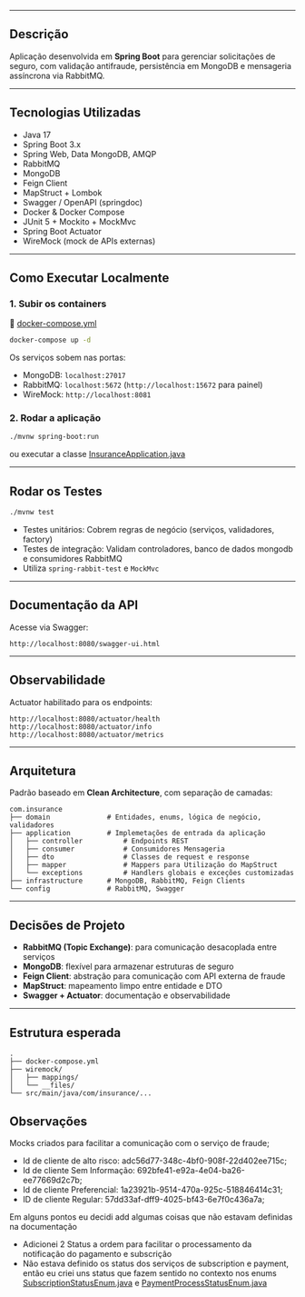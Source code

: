 
---

## Descrição

Aplicação desenvolvida em **Spring Boot** para gerenciar solicitações de seguro, com validação antifraude, persistência em MongoDB e mensageria assíncrona via RabbitMQ.

---

## Tecnologias Utilizadas

- Java 17
- Spring Boot 3.x
- Spring Web, Data MongoDB, AMQP
- RabbitMQ
- MongoDB
- Feign Client
- MapStruct + Lombok
- Swagger / OpenAPI (springdoc)
- Docker & Docker Compose
- JUnit 5 + Mockito + MockMvc
- Spring Boot Actuator
- WireMock (mock de APIs externas)

---

## Como Executar Localmente

### 1. Subir os containers
📄 [docker-compose.yml](./docker-compose.yml)
```bash
docker-compose up -d
```

Os serviços sobem nas portas:
- MongoDB: `localhost:27017`
- RabbitMQ: `localhost:5672` (`http://localhost:15672` para painel)
- WireMock: `http://localhost:8081`

### 2. Rodar a aplicação

```bash
./mvnw spring-boot:run
```

ou executar a classe [InsuranceApplication.java](src/main/java/com/insurance/InsuranceApplication.java)



---

## Rodar os Testes

```bash
./mvnw test
```

- Testes unitários: Cobrem regras de negócio (serviços, validadores, factory)
- Testes de integração: Validam controladores, banco de dados mongodb e consumidores RabbitMQ
- Utiliza `spring-rabbit-test` e `MockMvc`

---

## Documentação da API

Acesse via Swagger:

```
http://localhost:8080/swagger-ui.html
```

---

## Observabilidade

Actuator habilitado para os endpoints:

```
http://localhost:8080/actuator/health
http://localhost:8080/actuator/info
http://localhost:8080/actuator/metrics
```

---

## Arquitetura

Padrão baseado em **Clean Architecture**, com separação de camadas:

```
com.insurance
├── domain              # Entidades, enums, lógica de negócio, validadores
├── application         # Implemetações de entrada da aplicação
│   ├── controller          # Endpoints REST
│   ├── consumer            # Consumidores Mensageria
│   ├── dto                 # Classes de request e response
│   ├── mapper              # Mappers para Utilização do MapStruct
│   └── exceptions          # Handlers globais e exceções customizadas
├── infrastructure      # MongoDB, RabbitMQ, Feign Clients
└── config              # RabbitMQ, Swagger
```

---

## Decisões de Projeto

- **RabbitMQ (Topic Exchange)**: para comunicação desacoplada entre serviços
- **MongoDB**: flexível para armazenar estruturas de seguro
- **Feign Client**: abstração para comunicação com API externa de fraude
- **MapStruct**: mapeamento limpo entre entidade e DTO
- **Swagger + Actuator**: documentação e observabilidade

---

## Estrutura esperada

```
.
├── docker-compose.yml
├── wiremock/
│   ├── mappings/
│   └── __files/
└── src/main/java/com/insurance/...
```

## Observações

Mocks criados para facilitar a comunicação com o serviço de fraude;

- Id de cliente de alto risco: adc56d77-348c-4bf0-908f-22d402ee715c;
- Id de cliente Sem Informação: 692bfe41-e92a-4e04-ba26-ee77669d2c7b;
- Id de cliente Preferencial: 1a23921b-9514-470a-925c-518846414c31;
- ID de cliente Regular: 57dd33af-dff9-4025-bf43-6e7f0c436a7a;

Em alguns pontos eu decidi add algumas coisas que não estavam definidas na documentação

- Adicionei 2 Status a ordem para facilitar o processamento da notificação do pagamento e subscrição
- Não estava definido os status dos serviços de subscription e payment, então eu criei uns status que fazem sentido no contexto nos enums [SubscriptionStatusEnum.java](src/main/java/com/insurance/domain/enums/SubscriptionStatusEnum.java) e [PaymentProcessStatusEnum.java](src/main/java/com/insurance/domain/enums/PaymentProcessStatusEnum.java)
